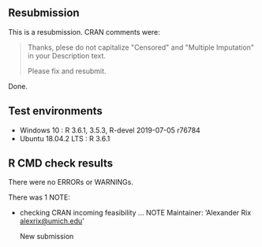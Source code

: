 ## Resubmission
This is a resubmission. CRAN comments were:

> Thanks, plese do not capitalize "Censored" and "Multiple Imputation" in
> your Description text.
>
> Please fix and resubmit.

Done.

## Test environments
* Windows 10 : R 3.6.1, 3.5.3, R-devel 2019-07-05 r76784
* Ubuntu 18.04.2 LTS : R 3.6.1

## R CMD check results
There were no ERRORs or WARNINGs.

There was 1 NOTE:
* checking CRAN incoming feasibility ... NOTE
  Maintainer: ‘Alexander Rix <alexrix@umich.edu>’

  New submission
